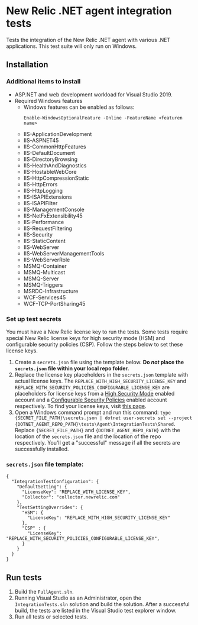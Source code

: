 # New Relic .NET agent integration tests

Tests the integration of the New Relic .NET agent with various .NET applications. This test suite will only run on Windows.

## Installation

### Additional items to install
* ASP.NET and web development workload for Visual Studio 2019.
* Required Windows features
  * Windows features can be enabled as follows:
    ```
    Enable-WindowsOptionalFeature -Online -FeatureName <featuren name>
    ```
  * IIS-ApplicationDevelopment
  * IIS-ASPNET45
  * IIS-CommonHttpFeatures
  * IIS-DefaultDocument
  * IIS-DirectoryBrowsing
  * IIS-HealthAndDiagnostics
  * IIS-HostableWebCore
  * IIS-HttpCompressionStatic
  * IIS-HttpErrors
  * IIS-HttpLogging
  * IIS-ISAPIExtensions
  * IIS-ISAPIFilter
  * IIS-ManagementConsole
  * IIS-NetFxExtensibility45
  * IIS-Performance
  * IIS-RequestFiltering
  * IIS-Security
  * IIS-StaticContent
  * IIS-WebServer
  * IIS-WebServerManagementTools
  * IIS-WebServerRole
  * MSMQ-Container
  * MSMQ-Multicast
  * MSMQ-Server
  * MSMQ-Triggers
  * MSRDC-Infrastructure
  * WCF-Services45
  * WCF-TCP-PortSharing45 

### Set up test secrets
You must have a New Relic license key to run the tests. Some tests require special New Relic license keys for high security mode (HSM) and configurable security policies (CSP). Follow the steps below to set these license keys.

1. Create a `secrets.json` file using the template below.  **Do *not* place the `secrets.json` file within your local repo folder.**
2. Replace the license key placeholders in the `secrets.json` template with actual license keys. The `REPLACE_WITH_HIGH_SECURITY_LICENSE_KEY` and `REPLACE_WITH_SECURITY_POLICIES_CONFIGURABLE_LICENSE_KEY` are placeholders for license keys from a [High Security Mode](https://docs.newrelic.com/docs/agents/manage-apm-agents/configuration/high-security-mode) enabled account and a [Configurable Security Policies](https://docs.newrelic.com/docs/agents/manage-apm-agents/configuration/enable-configurable-security-policies) enabled account respectively. To find your license keys, visit [this page](https://docs.newrelic.com/docs/accounts/install-new-relic/account-setup/license-key).
3. Open a Windows command prompt and run this command: `type {SECRET_FILE_PATH}\secrets.json | dotnet user-secrets set --project {DOTNET_AGENT_REPO_PATH}\tests\Agent\IntegrationTests\Shared`. Replace `{SECRET_FILE_PATH}` and `{DOTNET_AGENT_REPO_PATH}` with the location of the `secrets.json` file and the location of the repo respectively. You'll get a "successful" message if all the secrets are successfully installed. 

### `secrets.json` file template:
```
{
  "IntegrationTestConfiguration": {
    "DefaultSetting": {
      "LicenseKey": "REPLACE_WITH_LICENSE_KEY",
      "Collector": "collector.newrelic.com"
    },
    "TestSettingOverrides": {
      "HSM": {
        "LicenseKey": "REPLACE_WITH_HIGH_SECURITY_LICENSE_KEY"
      },
      "CSP" : {
        "LicenseKey": "REPLACE_WITH_SECURITY_POLICIES_CONFIGURABLE_LICENSE_KEY",
      }
    }
  }
}
```

## Run tests

1. Build the `FullAgent.sln`.
2. Running Visual Studio as an Administrator, open the `IntegrationTests.sln` solution and build the solution. After a successful build, the tests are listed in the Visual Studio test explorer window.
3. Run all tests or selected tests. 
